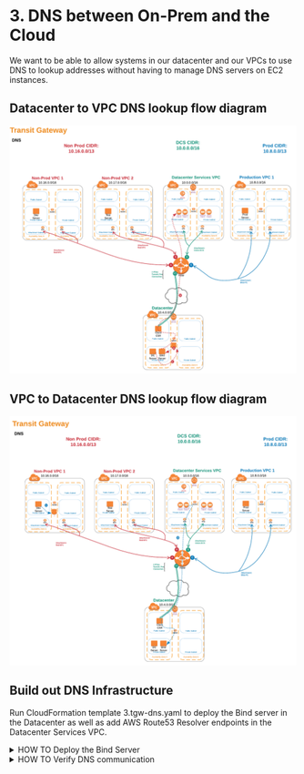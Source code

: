 # 3. DNS between On-Prem and the Cloud

We want to be able to allow systems in our datacenter and our VPCs to use DNS to lookup addresses without having to manage DNS servers on EC2 instances.

## Datacenter to VPC DNS lookup flow diagram

![DNS DC to DCS](../images/dns-dc1tonp1.png)

## VPC to Datacenter DNS lookup flow diagram

![DNS NP1 to DC](../images/dns-np1todc.png)

## Build out DNS Infrastructure

Run CloudFormation template 3.tgw-dns.yaml to deploy the Bind server in the Datacenter as well as add AWS Route53 Resolver endpoints in the Datacenter Services VPC.

<details>
<summary>HOW TO Deploy the Bind Server</summary><p>

1. In the AWS Management Console change to the region you are working in. This is in the upper right-hand drop-down menu.

1. In the AWS Management Console choose **Services** then select **CloudFormation**.

1. In the main panel select **Create Stack** in the upper right hand corner.<p>

   ![Create Stack button](../images/createStack.png)

1. Make sure **Template is ready** is selected from Prepare template options.

1. At the **Create stack** screen, for **Template source** select **Upload a template file** and click **Choose file** from **Upload a Template file**. from your local files select **3.tgw-dns.yaml** and click **Open**.

1. Back at the **Create stack** screen, clcik **Next** in the lower right.

1. For the **Specify stack details** give the stack a name, enter the name of your first stack (must be entered exactly to work), and select DNS compliant domain name, such as **kneetoe.com**. Click **Next**.
   ![Stack Parameters](../images/createStack-DNSparameters.png)

1. For **Configuration stack options** we don't need to change anything, so just click **Next** in the bottom right.

1. Scroll down to the bottom of the **Review name_of_your_stack** and check the **I acknowledge that AWS CloudFormation might create IAM resources with custom names.** Click the **Create** button in the lower right.
   ![Create Stack](../images/createStack-VPCiam.png)

1. wait for the Stack to show **Create_Complete**.
   ![Stack Complete](../images/createStack-DNSprogress.png)

      </p>
      </details>

<details>
<summary>HOW TO Verify DNS communication</summary><p>
1. In the AWS Management Console choose **Services** then select **Systems Manager**.

1. From the menu on the left, Scroll down and select **Session Manager**. Session Manager allows us to use IAM role and policies to determine who has console access without having to manage ssh keys for our instances.

1. In the main pane, click the **Start session** button. Pick The Datacenter Instance to shell into. You will now enter a bash shell prompt for that instance.

1. Let Ping np1.aws._your_domain_name_. Every one second or so, you should see a new line showing the reply and roundtrip time.

![DNS DC to DCS](../images/dns-dc1tonp1.png)

```

sh-4.2$ ping np1.aws.kneetoe.com
PING 10.16.18.220 (10.16.18.220) 56(84) bytes of data.
64 bytes from 10.16.18.220: icmp_seq=1 ttl=254 time=1.09 ms
64 bytes from 10.16.18.220: icmp_seq=2 ttl=254 time=0.763 ms
64 bytes from 10.16.18.220: icmp_seq=3 ttl=254 time=0.807 ms
64 bytes from 10.16.18.220: icmp_seq=4 ttl=254 time=0.891 ms
64 bytes from 10.16.18.220: icmp_seq=5 ttl=254 time=0.736 ms
64 bytes from 10.16.18.220: icmp_seq=6 ttl=254 time=0.673 ms
64 bytes from 10.16.18.220: icmp_seq=7 ttl=254 time=0.806 ms
^C
--- 10.16.18.220 ping statistics ---
7 packets transmitted, 7 received, 0% packet loss, time 6042ms
rtt min/avg/max/mdev = 0.673/0.824/1.096/0.130 ms
```

1. Since we dont allow pings the other way, lets test by using **Session Manager** to shell to NP1, and using dig to lookup a name provided by the Bind server in the Datacenter (test._your_domain_name_). It should return the private ip address of the Bind Server.

![DNS NP1 to DC](../images/dns-np1todc.png)

```
sh-4.2$ dig test.kneetoe.com

; <<>> DiG 9.9.4-RedHat-9.9.4-61.amzn2.0.1 <<>> test.kneetoe.com
;; global options: +cmd
;; Got answer:
;; ->>HEADER<<- opcode: QUERY, status: NOERROR, id: 59048
;; flags: qr rd ra; QUERY: 1, ANSWER: 1, AUTHORITY: 0, ADDITIONAL: 1

;; OPT PSEUDOSECTION:
; EDNS: version: 0, flags:; udp: 4096
;; QUESTION SECTION:
;test.kneetoe.com.                  IN      A

;; ANSWER SECTION:
test.kneetow.com.           60      IN      A       10.4.12.187

;; Query time: 5 msec
;; SERVER: 10.16.0.2#53(10.16.0.2)
;; WHEN: Fri Feb 01 16:33:27 UTC 2019
;; MSG SIZE  rcvd: 57
```

## Troubleshooting

If you are not able to successfully use **dig** and **ping** using the DNS names, make sure you completed all of the routing changes in the previous module.

### DCS1 Private Subnet Routing Problem

If you did not add a 10.0.0.0/8 route to the TGW for the DCS1 Private subnet, Route53 Resolver Endpoints will return traffic through the NAT gateway instead of directly back. Since the requester did not also go through the NAT gateway traffic will be dropped by the requesting host without looking at the response. You can see that here:
`dig np1.aws.farout.com @10.0.8.11 ;; reply from unexpected source: 10.0.2.48#60358, expected 10.0.8.11#53`

### Bind Server

If you want to see what requests are passing through the bind server, you can monitor the log messages. First turn on query logging and then tail the the log messages file.

```
# sudo rndc querylog

# sudo tail -f /var/log/messages
```

Now, leave that session up in a browser tab. From another tab, use session manager to have the DC1 Server attempt to ping np1.aws._your_domain_name_ and check back at this screen

```
eb  7 11:30:50 ip-10-4-15-234 named[3689]: client 10.4.14.53#42094 (np1.aws.farout.com): query: np1.aws.farout.com IN A +ED (10.4.15.234)

</p>
</details>

##Investigate the solution
Lets take a look at

### Next Steps

You now have **completed** this section. Continue to the [Setup Multiaccount Communications module](../4.multiaccount) to connect in another AWS account to our Transit Gateway.
```

